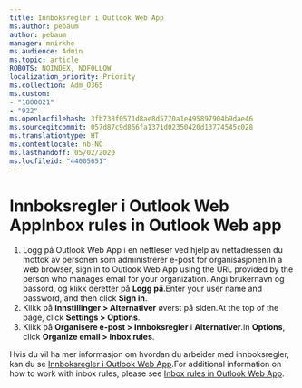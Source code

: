 ```yaml
---
title: Innboksregler i Outlook Web App
ms.author: pebaum
author: pebaum
manager: mnirkhe
ms.audience: Admin
ms.topic: article
ROBOTS: NOINDEX, NOFOLLOW
localization_priority: Priority
ms.collection: Adm_O365
ms.custom:
- "1800021"
- "922"
ms.openlocfilehash: 3fb738f0571d8ae8d5770a1e495897904b9dae46
ms.sourcegitcommit: 057d87c9d866fa1371d02350420d13774545c028
ms.translationtype: HT
ms.contentlocale: nb-NO
ms.lasthandoff: 05/02/2020
ms.locfileid: "44005651"
---
```

# <a name="inbox-rules-in-outlook-web-app"></a><span data-ttu-id="b3f7d-102">Innboksregler i Outlook Web App</span><span class="sxs-lookup"><span data-stu-id="b3f7d-102">Inbox rules in Outlook Web app</span></span>

1. <span data-ttu-id="b3f7d-103">Logg på Outlook Web App i en nettleser ved hjelp av nettadressen du mottok av personen som administrerer e-post for organisasjonen.</span><span class="sxs-lookup"><span data-stu-id="b3f7d-103">In a web browser, sign in to Outlook Web App using the URL provided by the person who manages email for your organization.</span></span> <span data-ttu-id="b3f7d-104">Angi brukernavn og passord, og klikk deretter på **Logg på**.</span><span class="sxs-lookup"><span data-stu-id="b3f7d-104">Enter your user name and password, and then click **Sign in**.</span></span>
2. <span data-ttu-id="b3f7d-105">Klikk på **Innstillinger > Alternativer** øverst på siden.</span><span class="sxs-lookup"><span data-stu-id="b3f7d-105">At the top of the page, click **Settings > Options**.</span></span>
3. <span data-ttu-id="b3f7d-106">Klikk på **Organisere e-post > Innboksregler** i **Alternativer**.</span><span class="sxs-lookup"><span data-stu-id="b3f7d-106">In **Options**, click **Organize email > Inbox rules**.</span></span>

<span data-ttu-id="b3f7d-107">Hvis du vil ha mer informasjon om hvordan du arbeider med innboksregler, kan du se [Innboksregler i Outlook Web App](https://support.office.com/article/inbox-rules-in-outlook-web-app-edea3d17-00c9-434b-b9b7-26ee8d9f5622).</span><span class="sxs-lookup"><span data-stu-id="b3f7d-107">For additional information on how to work with inbox rules, please see [Inbox rules in Outlook Web App](https://support.office.com/article/inbox-rules-in-outlook-web-app-edea3d17-00c9-434b-b9b7-26ee8d9f5622).</span></span>
